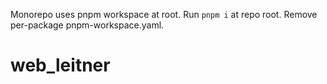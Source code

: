 Monorepo uses pnpm workspace at root. Run `pnpm i` at repo root. Remove per-package pnpm-workspace.yaml.
# web_leitner
